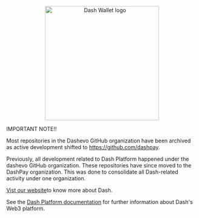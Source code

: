 <p align="center" >
<img src="https://docs.dash.org/en/stable/_images/dash_logo.png" alt="Dash Wallet logo" title="Dash Wallet" width="300">
</p>

IMPORTANT NOTE!!

Most repositories in the Dashevo GitHub organization have been archived as active development shifted to https://github.com/dashpay.

Previously, all development related to Dash Platform happened under the dashevo GitHub organization. These repositories have since moved to the DashPay organization. This was done to consolidate all Dash-related activity under one organization.

[Vist our website](https://www.dash.org/)to know more about Dash. 

See the [Dash Platform documentation](https://dashplatform.readme.io/docs) for further information about Dash's Web3 platform.

